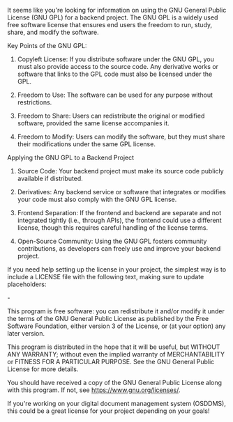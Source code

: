It seems like you're looking for information on using the GNU General Public License (GNU GPL) for a backend project. The GNU GPL is a widely used free software license that ensures end users the freedom to run, study, share, and modify the software.

Key Points of the GNU GPL:

1. Copyleft License: If you distribute software under the GNU GPL, you must also provide access to the source code. Any derivative works or software that links to the GPL code must also be licensed under the GPL.


2. Freedom to Use: The software can be used for any purpose without restrictions.


3. Freedom to Share: Users can redistribute the original or modified software, provided the same license accompanies it.


4. Freedom to Modify: Users can modify the software, but they must share their modifications under the same GPL license.



Applying the GNU GPL to a Backend Project

1. Source Code: Your backend project must make its source code publicly available if distributed.


2. Derivatives: Any backend service or software that integrates or modifies your code must also comply with the GNU GPL license.


3. Frontend Separation: If the frontend and backend are separate and not integrated tightly (i.e., through APIs), the frontend could use a different license, though this requires careful handling of the license terms.


4. Open-Source Community: Using the GNU GPL fosters community contributions, as developers can freely use and improve your backend project.



If you need help setting up the license in your project, the simplest way is to include a LICENSE file with the following text, making sure to update placeholders:

<Your Project Name> - <Brief Description>

This program is free software: you can redistribute it and/or modify
it under the terms of the GNU General Public License as published by
the Free Software Foundation, either version 3 of the License, or
(at your option) any later version.

This program is distributed in the hope that it will be useful,
but WITHOUT ANY WARRANTY; without even the implied warranty of
MERCHANTABILITY or FITNESS FOR A PARTICULAR PURPOSE. See the
GNU General Public License for more details.

You should have received a copy of the GNU General Public License
along with this program. If not, see <https://www.gnu.org/licenses/>.

If you're working on your digital document management system (OSDDMS), this could be a great license for your project depending on your goals!

